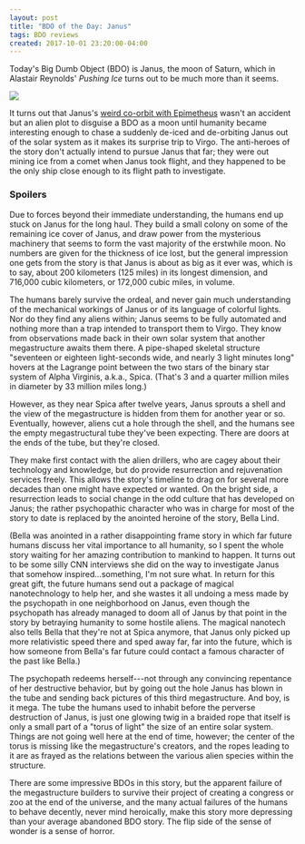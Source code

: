 ```yaml
---
layout: post
title: "BDO of the Day: Janus"
tags: BDO reviews
created: 2017-10-01 23:20:00-04:00
---
```

Today's Big Dumb Object (BDO) is Janus, the moon of Saturn, which in Alastair Reynolds' *Pushing Ice* turns out to be much more than it seems.

<a href="https://www.amazon.com/Pushing-Ice-Alastair-Reynolds/dp/0575083115/ref=as_li_ss_il?_encoding=UTF8&qid=1506884642&sr=8-1&linkCode=li2&tag=mcdema-20&linkId=b90db4bceebbaf64f53896a990d30516" target="_blank"><img border="0" src="//ws-na.amazon-adsystem.com/widgets/q?_encoding=UTF8&ASIN=0575083115&Format=_SL160_&ID=AsinImage&MarketPlace=US&ServiceVersion=20070822&WS=1&tag=mcdema-20" ></a><img src="https://ir-na.amazon-adsystem.com/e/ir?t=mcdema-20&l=li2&o=1&a=0575083115" width="1" height="1" border="0" alt="" style="border:none !important; margin:0px !important;" />

It turns out that Janus's [weird co-orbit with Epimetheus](https://en.wikipedia.org/wiki/Janus_%28moon%29#Orbit) wasn't an accident but an alien plot to disguise a BDO as a moon until humanity became interesting enough to chase a suddenly de-iced and de-orbiting Janus out of the solar system as it makes its surprise trip to Virgo.  The anti-heroes of the story don't actually intend to pursue Janus that far; they were out mining ice from a comet when Janus took flight, and they happened to be the only ship close enough to its flight path to investigate.

### Spoilers

Due to forces beyond their immediate understanding, the humans end up stuck on Janus for the long haul.  They build a small colony on some of the remaining ice cover of Janus, and draw power from the mysterious machinery that seems to form the vast majority of the erstwhile moon.  No numbers are given for the thickness of ice lost, but the general impression one gets from the story is that Janus is about as big as it ever was, which is to say, about 200 kilometers (125 miles) in its longest dimension, and 716,000 cubic kilometers, or 172,000 cubic miles, in volume.

The humans barely survive the ordeal, and never gain much understanding of the mechanical workings of Janus or of its language of colorful lights.  Nor do they find any aliens within; Janus seems to be fully automated and nothing more than a trap intended to transport them to Virgo.  They know from observations made back in their own solar system that another megastructure awaits them there.  A pipe-shaped skeletal structure "seventeen or eighteen light-seconds wide, and nearly 3 light minutes long" hovers at the Lagrange point between the two stars of the binary star system of Alpha Virginis, a.k.a., Spica.  (That's 3 and a quarter million miles in diameter by 33 million miles long.)

However, as they near Spica after twelve years, Janus sprouts a shell and the view of the megastructure is hidden from them for another year or so.  Eventually, however, aliens cut a hole through the shell, and the humans see the empty megastructural tube they've been expecting.  There are doors at the ends of the tube, but they're closed.

They make first contact with the alien drillers, who are cagey about their technology and knowledge, but do provide resurrection and rejuvenation services freely.  This allows the story's timeline to drag on for several more decades than one might have expected or wanted.  On the bright side, a resurrection leads to social change in the odd culture that has developed on Janus; the rather psychopathic character who was in charge for most of the story to date is replaced by the anointed heroine of the story, Bella Lind.

(Bella was anointed in a rather disappointing frame story in which far future humans discuss her vital importance to all humanity, so I spent the whole story waiting for her amazing contribution to mankind to happen.  It turns out to be some silly CNN interviews she did on the way to investigate Janus that somehow inspired...something, I'm not sure what.  In return for this great gift, the future humans send out a package of magical nanotechnology to help her, and she wastes it all undoing a mess made by the psychopath in one neighborhood on Janus, even though the psychopath has already managed to doom all of Janus by that point in the story by betraying humanity to some hostile aliens.  The magical nanotech also tells Bella that they're not at Spica anymore, that Janus only picked up more relativistic speed there and sped away far, far into the future, which is how someone from Bella's far future could contact a famous character of the past like Bella.)

The psychopath redeems herself---not through any convincing repentance of her destructive behavior, but by going out the hole Janus has blown in the tube and sending back pictures of this third megastructure.  And boy, is it mega.  The tube the humans used to inhabit before the perverse destruction of Janus, is just one glowing twig in a braided rope that itself is only a small part of a "torus of light" the size of an entire solar system.  Things are not going well here at the end of time, however; the center of the torus is missing like the megastructure's creators, and the ropes leading to it are as frayed as the relations between the various alien species within the structure.

There are some impressive BDOs in this story, but the apparent failure of the megastructure builders to survive their project of creating a congress or zoo at the end of the universe, and the many actual failures of the humans to behave decently, never mind heroically, make this story more depressing than your average abandoned BDO story.  The flip side of the sense of wonder is a sense of horror.
